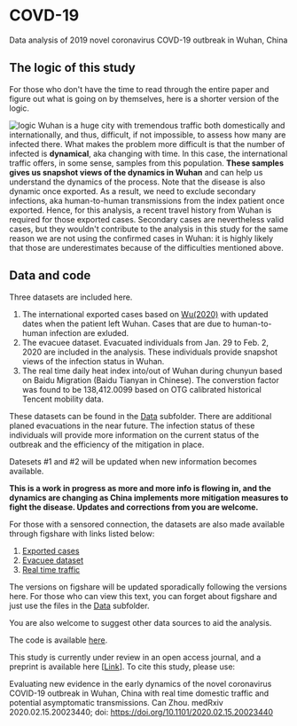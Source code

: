# COVD-19
Data analysis of 2019 novel coronavirus COVD-19 outbreak in Wuhan, China

## The logic of this study
For those who don't have the time to read through the entire paper and figure out what is going on by themselves, here is a shorter version of the logic.

![logic](https://hvoltbb.github.io/pics/logic.png)
Wuhan is a huge city with tremendous traffic both domestically and internationally, and thus, difficult, if not impossible, to assess how many are infected there. What makes the problem more difficult is that the number of infected is __dynamical__, aka changing with time. In this case, the international traffic offers, in some sense, samples from this population. __These samples gives us snapshot views of the dynamics in Wuhan__ and can help us understand the dynamics of the process.  Note that the disease is also dynamic once exported. As a result, we need to exclude secondary infections, aka human-to-human transmissions from the index patient once exported. Hence, for this analysis, a recent travel history from Wuhan is required for those exported cases. Secondary cases are nevertheless valid cases, but they wouldn't contribute to the analysis in this study for the same reason we are not using the confirmed cases in Wuhan: it is highly likely that those are underestimates because of the difficulties mentioned above.  

## Data and code
Three datasets are included here.
1. The international exported cases based on [Wu(2020)](https://doi.org/10.1016/S0140-6736(20)30260-9) with updated dates when the patient left Wuhan. Cases that are due to human-to-human infection are exluded.
2. The evacuee dataset. Evacuated individuals from Jan. 29 to Feb. 2, 2020 are included in the analysis. These individuals provide snapshot views of the infection status in Wuhan.
3. The real time daily heat index into/out of Wuhan during chunyun based on Baidu Migration (Baidu Tianyan in Chinese). The converstion factor was found to be 138,412.0099 based on OTG calibrated historical Tencent mobility data.

These datasets can be found in the [Data](https://github.com/HVoltBb/2019nCov/blob/master/data/) subfolder. There are additional planed evacuations in the near future. The infection status of these individuals will provide more information on the current status of the outbreak and the efficiency of the mitigation in place.

Datesets #1 and #2 will be updated when new information becomes available.

**This is a work in progress as more and more info is flowing in, and the dynamics are changing as China implements more mitigation measures to fight the disease. Updates and corrections from you are welcome.** 

For those with a sensored connection, the datasets are also made available through figshare with links listed below:
1. [Exported cases](https://doi.org/10.6084/m9.figshare.11859198.v1)
2. [Evacuee dataset](https://doi.org/10.6084/m9.figshare.11859207.v1)
3. [Real time traffic](https://doi.org/10.6084/m9.figshare.11859210.v1)

The versions on figshare will be updated sporadically following the versions here. For those who can view this text, you can forget about figshare and just use the files in the [Data](https://github.com/HVoltBb/2019nCov/blob/master/data/) subfolder. 

You are also welcome to suggest other data sources to aid the analysis.

The code is available [here](https://github.com/HVoltBb/2019nCov/blob/master/src/).

This study is currently under review in an open access journal, and a preprint is available here \[[Link](https://www.medrxiv.org/content/10.1101/2020.02.15.20023440v2)\]. To cite this study, please use:


Evaluating new evidence in the early dynamics of the novel coronavirus COVID-19 outbreak in Wuhan, China with real time domestic traffic and potential asymptomatic transmissions. Can Zhou. medRxiv 2020.02.15.20023440; doi: https://doi.org/10.1101/2020.02.15.20023440
